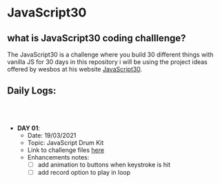 # JavaScript30

## what is JavaScript30 coding challlenge?
The JavaScript30 is a challenge where you build 30 different things with vanilla JS for 30 days in this repository i will be using the project ideas offered by wesbos at his website <a href="google.com" target="_blank">JavaScript30</a>.

## Daily Logs:

<br />
<br />

- **DAY 01**:
    - Date: 19/03/2021
    - Topic: JavaScript Drum Kit
    - Link to challenge files [here](https://github.com/YassineChayrrou/JavaScript30/tree/main/01%20-%20JavaScript%20Drum%20Kit)
    - Enhancements notes:
        - [ ] add animation to buttons when keystroke is hit
        - [ ] add record option to play in loop

